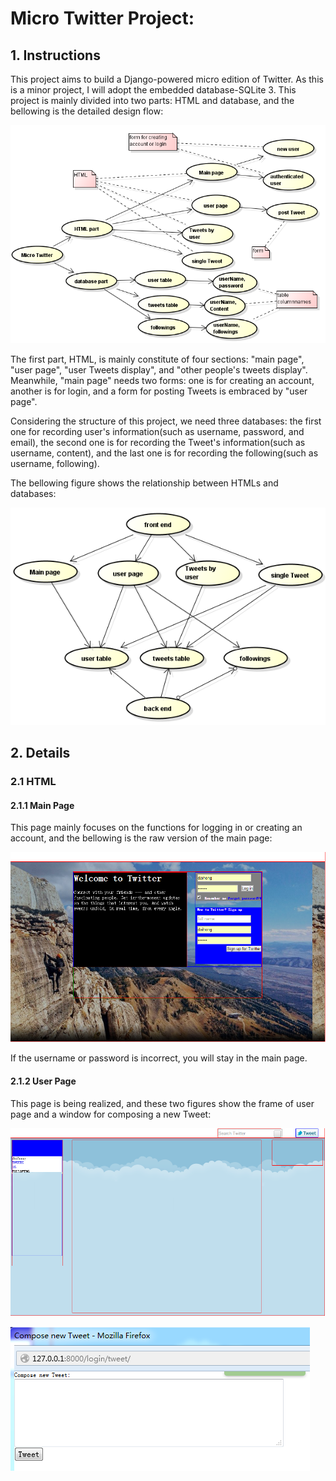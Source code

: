 # Micro Twitter Project:

## 1. Instructions
This project aims to build a Django-powered micro edition of Twitter. As this is a minor project, I will adopt the embedded database-SQLite 3. This project is mainly divided into two parts: HTML and database, and the bellowing is the detailed design flow:

![Project Flow](https://github.com/daihong391/MIcroTweet/raw/master/images/projectFlow.png)

The first part, HTML, is mainly constitute of four sections: "main page", "user page", "user Tweets display", and "other people's tweets display". Meanwhile, "main page" needs two forms: one is for creating an account, another is for login, and a form for posting Tweets is embraced by "user page".

Considering the structure of this project, we need three databases: the first one for recording user's information(such as username, password, and email), the second one is for recording the Tweet's information(such as username, content), and the last one is for recording the following(such as username, following).

The bellowing figure shows the relationship between HTMLs and databases:

![Relationship between HTMLs and databases](https://github.com/daihong391/MIcroTweet/raw/master/images/relation.png)

## 2. Details
### 2.1 HTML
#### 2.1.1 Main Page

This page mainly focuses on the functions for logging in or creating an account, and the bellowing is the raw version of the main page:

![Main Page](https://github.com/daihong391/MIcroTweet/raw/master/images/mainpage.png)

If the username or password is incorrect, you will stay in the main page.

#### 2.1.2 User Page

This page is being realized, and these two figures show the frame of user page and a window for composing a new Tweet:

![User Page](https://github.com/daihong391/MIcroTweet/raw/master/images/userpage.png)

![User Page](https://github.com/daihong391/MIcroTweet/raw/master/images/newtweet.png)